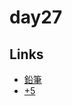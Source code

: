 # day27

## Links

- [鉛筆](https://rabbittee.github.io/JavaScript30/day27/pencil/)
- [+5](https://rabbittee.github.io/JavaScript30/day27/plusfive/)
